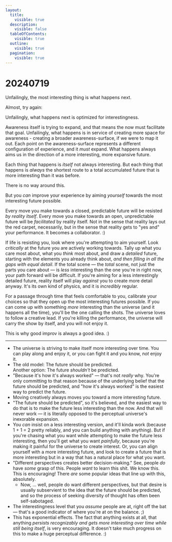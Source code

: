 ```yaml
---
layout:
  title:
    visible: true
  description:
    visible: false
  tableOfContents:
    visible: true
  outline:
    visible: true
  pagination:
    visible: true
---
```


# 20240719

Unfailingly, the most interesting thing is what happens next.

Almost, try again:

Unfailingly, what happens next is optimized for interestingness.

Awareness itself is trying to expand, and that means the now must facilitate that goal. Unfailingly, what happens is in service of creating more space for awareness - creating a broader awareness-surface, if we were to map it out. Each point on the awareness-surface represents a different configuration of experience, and it _must_ expand. What happens always aims us in the direction of a more interesting, more expansive future.

Each thing that happens is _itself_ not always interesting. But each thing that happens is _always_ the shortest route to a total accumulated future that is more interesting than it was before.

There is no way around this.

But you _can_ improve your experience by aiming _yourself_ towards the most interesting future possible.

Every move you make towards a closed, predictable future will be resisted _by reality itself_. Every move you make towards an open, unpredictable future will be _facilitated_ by reality itself. Not in the sense that reality lays out the red carpet, necessarily, but in the sense that reality gets to "yes and" your performance. It becomes a collaborator. :)

If life is resisting you, look where you're attempting to aim yourself. Look _critically_ at the future you are actively working towards. Tally up what you care most about, what you _think_ most about, and draw a _detailed_ future, starting with the elements you already think about, _and then filling in all the gaps with equal detail_. If the total scene — the _total_ scene, not just the parts you care about — is _less_ interesting than the one you're in right now, your path forward will be difficult. If you're aiming for a less interestingly detailed future, reality itself will play _against_ you to create more detail anyway. It's its own kind of physics, and it is _incredibly_ regular.

For a passage through time that feels comfortable to you, calibrate your choices so that they open up the most interesting futures possible. If you can come up with something _more_ interesting than the universe (and it happens all the time), you'll be the one calling the shots. The universe loves to follow a creative lead. If you're killing the performance, the universe will carry the show by itself, and you will not enjoy it.

This is why good improv is always a good idea. :)

***

* The universe is striving to make itself more interesting over time. You can play along and enjoy it, or you can fight it and you know, _not_ enjoy it.
* The old model: The future should be predicted.\
  Another option: The future _shouldn't_ be predicted.
* "Because it's how it's always worked" — that's not _really_ why. You're only committing to that reason because of the underlying belief that the future should be predicted, and "how it's always worked" is the easiest way to predict the future.
* Moving creatively always moves you toward a more interesting future.
* "The future should be predicted", so it's believed, and the easiest way to do that is to make the future less interesting than the now. And that will never work — it is literally opposed to the perceptual universe's inexorable expansion.
* You _can_ insist on a less interesting version, and it'll kinda work (because 1 + 1 = 2 pretty reliably, and you can build anything with anything). But if you're chasing what you want while attempting to make the future less interesting, then you'll get what you want _painfully_, because you're making it painful for the universe to create interest. Or, you can align yourself with a more interesting future, and look to create a future that is more interesting but in a way that has a natural place for what you want.
* "Different perspectives creates better decision-making." See, people _do_ have _some_ grasp of this. People _want_ to learn this shit. We know this. This is encouraging! There _are_ some popular ideas that line up with this, absolutely.
  * Now, ... well, people do want different perspectives, but that desire is usually subservient to the idea that the future should be predicted, and so the process of seeking diversity of thought has often been self-sabotaged.
* The interestingness level that you _assume_ people are at, right off the bat — that's a good indicator of where you're at on the balance. ;)
* This has exponential effects. The fact that anything exists at all, that anything _persists recognizably and gets more interesting over time while still being itself_, is very encouraging. It doesn't take much progress on this to make a huge perceptual difference. :)
